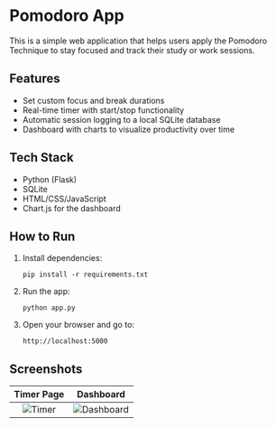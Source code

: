 


# Pomodoro App

This is a simple web application that helps users apply the Pomodoro Technique to stay focused and track their study or work sessions.

## Features

- Set custom focus and break durations
- Real-time timer with start/stop functionality
- Automatic session logging to a local SQLite database
- Dashboard with charts to visualize productivity over time

## Tech Stack

- Python (Flask)
- SQLite
- HTML/CSS/JavaScript
- Chart.js for the dashboard

## How to Run

1. Install dependencies:
   ```
   pip install -r requirements.txt
   ```

2. Run the app:
   ```
   python app.py
   ```

3. Open your browser and go to:
   ```
   http://localhost:5000
   ```

## Screenshots

Timer Page | Dashboard  
:--:|:--:  
![Timer](screenshot/image2.png) | ![Dashboard](screenshots/image.png)



